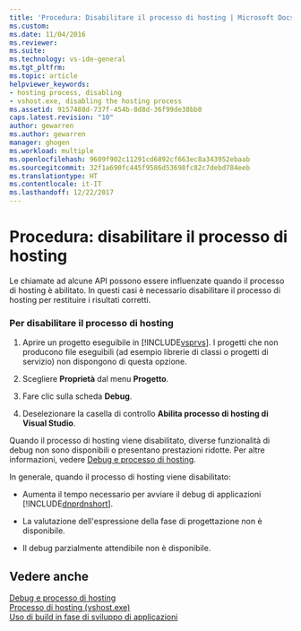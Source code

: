 ```yaml
---
title: 'Procedura: Disabilitare il processo di hosting | Microsoft Docs'
ms.custom: 
ms.date: 11/04/2016
ms.reviewer: 
ms.suite: 
ms.technology: vs-ide-general
ms.tgt_pltfrm: 
ms.topic: article
helpviewer_keywords:
- hosting process, disabling
- vshost.exe, disabling the hosting process
ms.assetid: 9157488d-737f-454b-8d8d-36f99de38bb0
caps.latest.revision: "10"
author: gewarren
ms.author: gewarren
manager: ghogen
ms.workload: multiple
ms.openlocfilehash: 9609f902c11291cd6892cf663ec8a343952ebaab
ms.sourcegitcommit: 32f1a690fc445f9586d53698fc82c7debd784eeb
ms.translationtype: HT
ms.contentlocale: it-IT
ms.lasthandoff: 12/22/2017
---
```

# <a name="how-to-disable-the-hosting-process"></a>Procedura: disabilitare il processo di hosting
Le chiamate ad alcune API possono essere influenzate quando il processo di hosting è abilitato. In questi casi è necessario disabilitare il processo di hosting per restituire i risultati corretti.  
  
### <a name="to-disable-the-hosting-process"></a>Per disabilitare il processo di hosting  
  
1.  Aprire un progetto eseguibile in [!INCLUDE[vsprvs](../code-quality/includes/vsprvs_md.md)]. I progetti che non producono file eseguibili (ad esempio librerie di classi o progetti di servizio) non dispongono di questa opzione.  
  
2.  Scegliere **Proprietà** dal menu **Progetto**.  
  
3.  Fare clic sulla scheda **Debug**.  
  
4.  Deselezionare la casella di controllo **Abilita processo di hosting di Visual Studio**.  
  
 Quando il processo di hosting viene disabilitato, diverse funzionalità di debug non sono disponibili o presentano prestazioni ridotte. Per altre informazioni, vedere [Debug e processo di hosting](../debugger/debugging-and-the-hosting-process.md).  
  
 In generale, quando il processo di hosting viene disabilitato:  
  
-   Aumenta il tempo necessario per avviare il debug di applicazioni [!INCLUDE[dnprdnshort](../code-quality/includes/dnprdnshort_md.md)].  
  
-   La valutazione dell'espressione della fase di progettazione non è disponibile.  
  
-   Il debug parzialmente attendibile non è disponibile.  
  
## <a name="see-also"></a>Vedere anche  
 [Debug e processo di hosting](../debugger/debugging-and-the-hosting-process.md)   
 [Processo di hosting (vshost.exe)](../ide/hosting-process-vshost-exe.md)   
 [Uso di build in fase di sviluppo di applicazioni](http://msdn.microsoft.com/en-us/c9497d62-3b7b-4449-88e8-cf27acc9efe6)